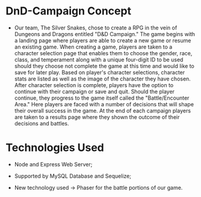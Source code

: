 # DnD-Campaign Concept

* Our team, The Silver Snakes, chose to create a RPG in the vein of Dungeons and Dragons entitled "D&D Campaign."  The game begins with a landing page where players are able to create a new game or resume an existing game. When creating a game, players are taken to a character selection page that enables them to choose the gender, race, class, and temperament along with a unique four-digit ID to be used should they choose not complete the game at this time and would like to save for later play. Based on player's character selections, character stats are listed as well as the image of the character they have chosen.  After character selection is complete, players have the option to continue with their campaign or save and quit.  Should the player continue, they progress to the game itself called the "Battle/Encounter Area."  Here players are faced with a number of decisions that will shape their overall success in the game.  At the end of each campaign players are taken to a results page where they shown the outcome of their decisions and battles.

# Technologies Used

* Node and Express Web Server;

* Supported by MySQL Database and Sequelize;

* New technology used -> Phaser for the battle portions of our game.
